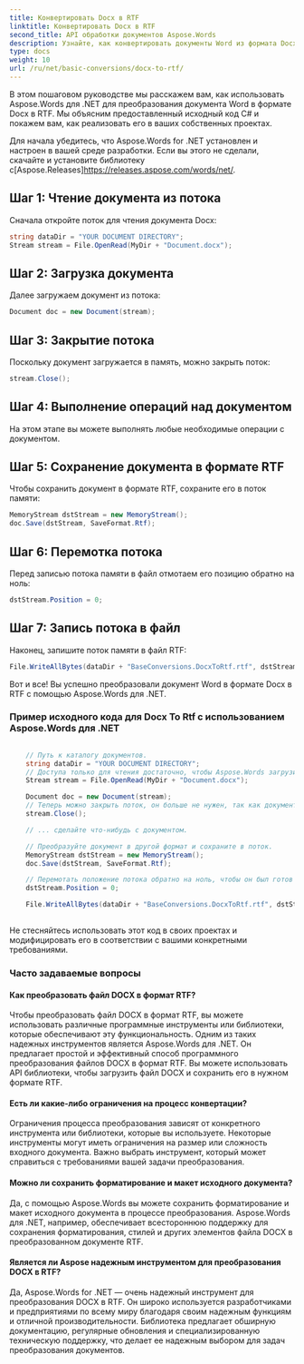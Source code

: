 ```yaml
---
title: Конвертировать Docx в RTF
linktitle: Конвертировать Docx в RTF
second_title: API обработки документов Aspose.Words
description: Узнайте, как конвертировать документы Word из формата Docx в формат RTF с помощью Aspose.Words для .NET. Пошаговое руководство с примером исходного кода.
type: docs
weight: 10
url: /ru/net/basic-conversions/docx-to-rtf/
---
```


В этом пошаговом руководстве мы расскажем вам, как использовать Aspose.Words для .NET для преобразования документа Word в формате Docx в RTF. Мы объясним предоставленный исходный код C# и покажем вам, как реализовать его в ваших собственных проектах.

 Для начала убедитесь, что Aspose.Words for .NET установлен и настроен в вашей среде разработки. Если вы этого не сделали, скачайте и установите библиотеку с[Aspose.Releases]https://releases.aspose.com/words/net/.

## Шаг 1: Чтение документа из потока

Сначала откройте поток для чтения документа Docx:

```csharp
string dataDir = "YOUR DOCUMENT DIRECTORY";
Stream stream = File.OpenRead(MyDir + "Document.docx");
```

## Шаг 2: Загрузка документа

Далее загружаем документ из потока:

```csharp
Document doc = new Document(stream);
```

## Шаг 3: Закрытие потока

Поскольку документ загружается в память, можно закрыть поток:

```csharp
stream.Close();
```

## Шаг 4: Выполнение операций над документом

На этом этапе вы можете выполнять любые необходимые операции с документом.

## Шаг 5: Сохранение документа в формате RTF

Чтобы сохранить документ в формате RTF, сохраните его в поток памяти:

```csharp
MemoryStream dstStream = new MemoryStream();
doc.Save(dstStream, SaveFormat.Rtf);
```

## Шаг 6: Перемотка потока

Перед записью потока памяти в файл отмотаем его позицию обратно на ноль:

```csharp
dstStream.Position = 0;
```

## Шаг 7: Запись потока в файл

Наконец, запишите поток памяти в файл RTF:

```csharp
File.WriteAllBytes(dataDir + "BaseConversions.DocxToRtf.rtf", dstStream.ToArray());
```

Вот и все! Вы успешно преобразовали документ Word в формате Docx в RTF с помощью Aspose.Words для .NET.

### Пример исходного кода для Docx To Rtf с использованием Aspose.Words для .NET

```csharp

	// Путь к каталогу документов.
	string dataDir = "YOUR DOCUMENT DIRECTORY";
	// Доступа только для чтения достаточно, чтобы Aspose.Words загрузил документ.
	Stream stream = File.OpenRead(MyDir + "Document.docx");

	Document doc = new Document(stream);
	// Теперь можно закрыть поток, он больше не нужен, так как документ находится в памяти.
	stream.Close();

	// ... сделайте что-нибудь с документом.

	// Преобразуйте документ в другой формат и сохраните в поток.
	MemoryStream dstStream = new MemoryStream();
	doc.Save(dstStream, SaveFormat.Rtf);

	// Перемотать положение потока обратно на ноль, чтобы он был готов к следующему считывателю.
	dstStream.Position = 0;

	File.WriteAllBytes(dataDir + "BaseConversions.DocxToRtf.rtf", dstStream.ToArray());
	
```

Не стесняйтесь использовать этот код в своих проектах и модифицировать его в соответствии с вашими конкретными требованиями.

### Часто задаваемые вопросы

#### Как преобразовать файл DOCX в формат RTF?

Чтобы преобразовать файл DOCX в формат RTF, вы можете использовать различные программные инструменты или библиотеки, которые обеспечивают эту функциональность. Одним из таких надежных инструментов является Aspose.Words для .NET. Он предлагает простой и эффективный способ программного преобразования файлов DOCX в формат RTF. Вы можете использовать API библиотеки, чтобы загрузить файл DOCX и сохранить его в нужном формате RTF.

#### Есть ли какие-либо ограничения на процесс конвертации?

Ограничения процесса преобразования зависят от конкретного инструмента или библиотеки, которые вы используете. Некоторые инструменты могут иметь ограничения на размер или сложность входного документа. Важно выбрать инструмент, который может справиться с требованиями вашей задачи преобразования.

#### Можно ли сохранить форматирование и макет исходного документа?

Да, с помощью Aspose.Words вы можете сохранить форматирование и макет исходного документа в процессе преобразования. Aspose.Words для .NET, например, обеспечивает всестороннюю поддержку для сохранения форматирования, стилей и других элементов файла DOCX в преобразованном документе RTF.

#### Является ли Aspose надежным инструментом для преобразования DOCX в RTF?

Да, Aspose.Words for .NET — очень надежный инструмент для преобразования DOCX в RTF. Он широко используется разработчиками и предприятиями по всему миру благодаря своим надежным функциям и отличной производительности. Библиотека предлагает обширную документацию, регулярные обновления и специализированную техническую поддержку, что делает ее надежным выбором для задач преобразования документов.